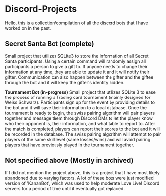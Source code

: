 # Discord-Projects

Hello, this is a collection/compilation of all the discord bots that I have worked on in the past.

Secret Santa Bot (complete)
-----------------
Small project that utilizes SQLite3 to store the information of all Secret Santa participants. Using a certain command will randomly assign all participants a person to give a gift to. If anyone needs to change their information at any time, they are able to update it and it will notify their gifter. Communication can also happen between the gifter and the giftee through the bot and it will keep the gifter's identity hidden.

**Tournament Bot (in-progress)**
Small project that utilizes SQLite 3 to ease the process of running a Trading card tournament (mainly designed for Weiss Schwarz). Participants sign up for the event by providing details to the bot and it will save their information to a local database. Once the tournament is ready to begin, the swiss pairing algorithm will pair players together and message them through Discord DMs to let the player know who their opponent is, their information, and what table to report to. After the match is completed, players can report their scores to the bot and it will be recorded in the database. The swiss pairing algorithm will attempt to pair players of the same skill level (same losses/wins) and will avoid pairing players that have previously played in the tournament together.

Not specified above (Mostly in archived)
--------------------
If I did not mention the project above, this is a project that I have most likely abandoned due to varying factors. A lot of these bots were just modified version of 'KananBot', which was used to help moderate Love Live! Discord servers for a period of time until it eventually got replaced.
